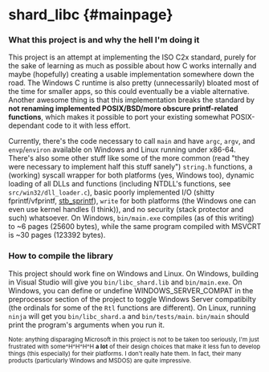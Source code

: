 shard_libc                                                 {#mainpage}
==========

### What this project is and why the hell I'm doing it
This project is an attempt at implementing the ISO C2x standard, purely for the sake of learning as much as possible about how C works internally and maybe (hopefully) creating a usable implementation somewhere down the road. The Windows C runtime is also pretty (unnecessarily) bloated most of the time for smaller apps, so this could eventually be a viable alternative. Another awesome thing is that this implementation breaks the standard by __not renaming implemented POSIX/BSD/more obscure printf-related functions__, which makes it possible to port your existing somewhat POSIX-dependant code to it with less effort.

Currently, there's the code necessary to call `main` and have `argc`, `argv`, and `envp`/`environ` available on Windows and Linux running under x86-64. There's also some other stuff like some of the more common (read "they were necessary to implement half this stuff sanely") `string.h` functions, a (working) syscall wrapper for both platforms (yes, Windows too), dynamic loading of all DLLs and functions (including NTDLL's functions, see `src/win32/dll_loader.c`), basic poorly implemented I/O (shitty fprintf/vfprintf, [stb_sprintf](https://github.com/nothings/stb/blob/master/stb_sprintf.h)), `write` for both platforms (the Windows one can even use kernel handles (I think)), and no security (stack protector and such) whatsoever. On Windows, `bin/main.exe` compiles (as of this writing) to ~6 pages (25600 bytes), while the same program compiled with MSVCRT is ~30 pages (123392 bytes).

### How to compile the library
This project should work fine on Windows and Linux. On Windows, building in Visual Studio will give you `bin/libc_shard.lib` and `bin/main.exe`. On Windows, you can define or undefine WINDOWS_SERVER_COMPAT in the preprocessor section of the project to toggle Windows Server compatibilty (the ordinals for some of the `Rtl` functions are different). On Linux, running `ninja` will get you `bin/libc_shard.a` and `bin/tests/main`. `bin/main` should print the program's arguments when you run it.

<sub>Note: anything disparaging Microsoft in this project is not to be taken too seriously, I'm just frustrated with some^H^H^H^H __a lot__ of their design choices that make it less fun to develop things (this especially) for their platforms. I don't really hate them. In fact, their many products (particularly Windows and MSDOS) are quite impressive.</sub>
